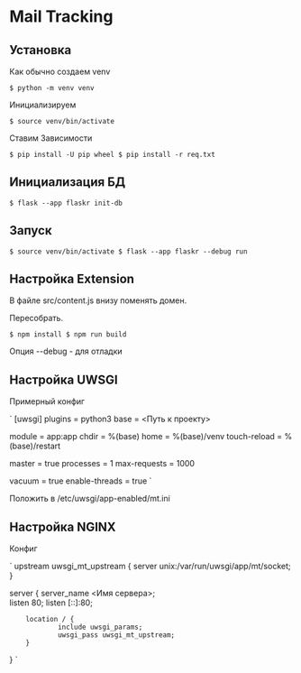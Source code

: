 # Mail Tracking

## Установка

Как обычно создаем venv

`
$ python -m venv venv
`

Инициализируем

`
$ source venv/bin/activate
`

Ставим Зависимости

`
$ pip install -U pip wheel
$ pip install -r req.txt
`

## Инициализация БД


`
$ flask --app flaskr init-db
`


## Запуск

`
$ source venv/bin/activate
$ flask --app flaskr --debug run
`

## Настройка Extension

В файле src/content.js внизу поменять домен.

Пересобрать.

`
$ npm install
$ npm run build
`


Опция --debug - для отладки

## Настройка UWSGI

Примерный конфиг

`
[uwsgi]
plugins = python3
base = <Путь к проекту>

module = app:app
chdir = %(base)
home = %(base)/venv
touch-reload = %(base)/restart

master = true
processes = 1
max-requests = 1000

vacuum = true
enable-threads = true
`

Положить в /etc/uwsgi/app-enabled/mt.ini

## Настройка NGINX

Конфиг

`
upstream uwsgi_mt_upstream {
        server unix:/var/run/uwsgi/app/mt/socket;
}       

server {
        server_name <Имя сервера>;            
        listen 80;
        listen [::]:80;

        location / {
                include uwsgi_params;
                uwsgi_pass uwsgi_mt_upstream;                         
        }       
}
`


